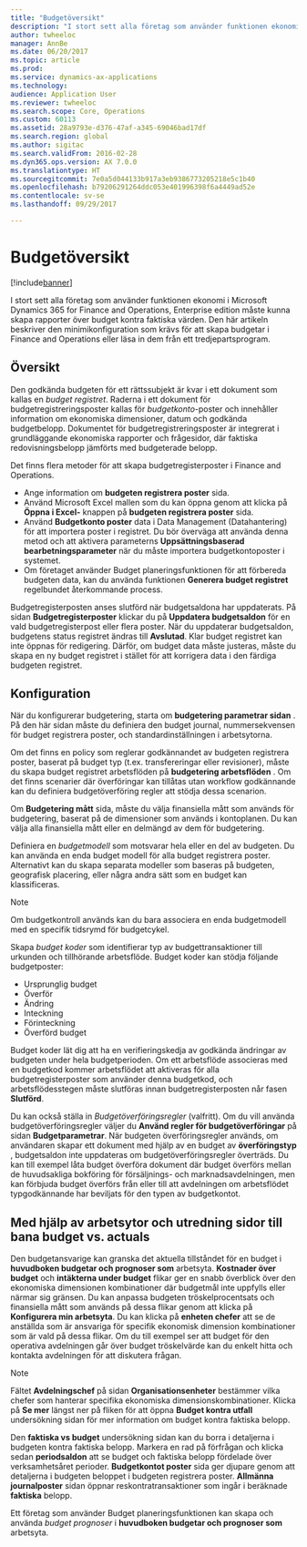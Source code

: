 ```yaml
---
title: "Budgetöversikt"
description: "I stort sett alla företag som använder funktionen ekonomi i Microsoft Dynamics 365 for Finance and Operations, Enterprise edition måste kunna skapa rapporter över budget kontra faktiska värden. Den här artikeln beskriver den minimikonfiguration som krävs för att skapa budgetar i Finance and Operations, Enterprise edition eller läsa in dem från ett tredjepartsprogram."
author: twheeloc
manager: AnnBe
ms.date: 06/20/2017
ms.topic: article
ms.prod: 
ms.service: dynamics-ax-applications
ms.technology: 
audience: Application User
ms.reviewer: twheeloc
ms.search.scope: Core, Operations
ms.custom: 60113
ms.assetid: 28a9793e-d376-47af-a345-69046bad17df
ms.search.region: global
ms.author: sigitac
ms.search.validFrom: 2016-02-28
ms.dyn365.ops.version: AX 7.0.0
ms.translationtype: HT
ms.sourcegitcommit: 7e0a5d044133b917a3eb9386773205218e5c1b40
ms.openlocfilehash: b79206291264ddc053e401996398f6a4449ad52e
ms.contentlocale: sv-se
ms.lasthandoff: 09/29/2017

---
```


# <a name="budgeting-overview"></a>Budgetöversikt

[!include[banner](../includes/banner.md)]


I stort sett alla företag som använder funktionen ekonomi i Microsoft Dynamics 365 for Finance and Operations, Enterprise edition måste kunna skapa rapporter över budget kontra faktiska värden. Den här artikeln beskriver den minimikonfiguration som krävs för att skapa budgetar i Finance and Operations eller läsa in dem från ett tredjepartsprogram.

<a name="overview"></a>Översikt
--------

Den godkända budgeten för ett rättssubjekt är kvar i ett dokument som kallas en *budget registret*. Raderna i ett dokument för budgetregistreringsposter kallas för *budgetkonto*-poster och innehåller information om ekonomiska dimensioner, datum och godkända budgetbelopp. Dokumentet för budgetregistreringsposter är integrerat i grundläggande ekonomiska rapporter och frågesidor, där faktiska redovisningsbelopp jämförts med budgeterade belopp. 

Det finns flera metoder för att skapa budgetregisterposter i Finance and Operations.

-   Ange information om **budgeten registrera poster** sida.
-   Använd Microsoft Excel mallen som du kan öppna genom att klicka på **Öppna i Excel-** knappen på **budgeten registrera poster** sida.
-   Använd **Budgetkonto poster** data i Data Management (Datahantering) för att importera poster i registret. Du bör överväga att använda denna metod och att aktivera parameterns **Uppsättningsbaserad** **bearbetningsparameter** när du måste importera budgetkontoposter i systemet.
-   Om företaget använder Budget planeringsfunktionen för att förbereda budgeten data, kan du använda funktionen **Generera budget registret** regelbundet återkommande process.

Budgetregisterposten anses slutförd när budgetsaldona har uppdaterats. På sidan **Budgetregisterposter** klickar du på **Uppdatera budgetsaldon** för en vald budgetregisterpost eller flera poster. När du uppdaterar budgetsaldon, budgetens status registret ändras till **Avslutad**. Klar budget registret kan inte öppnas för redigering. Därför, om budget data måste justeras, måste du skapa en ny budget registret i stället för att korrigera data i den färdiga budgeten registret.

## <a name="configuration"></a>Konfiguration
När du konfigurerar budgetering, starta om **budgetering parametrar sidan** . På den här sidan måste du definiera den budget journal, nummersekvensen för budget registrera poster, och standardinställningen i arbetsytorna.

Om det finns en policy som reglerar godkännandet av budgeten registrera poster, baserat på budget typ (t.ex. transfereringar eller revisioner), måste du skapa budget registret arbetsflöden på **budgetering arbetsflöden** . Om det finns scenarier där överföringar kan tillåtas utan workflow godkännande kan du definiera budgetöverföring regler att stödja dessa scenarion. 

Om **Budgetering mått** sida, måste du välja finansiella mått som används för budgetering, baserat på de dimensioner som används i kontoplanen. Du kan välja alla finansiella mått eller en delmängd av dem för budgetering.

Definiera en *budgetmodell* som motsvarar hela eller en del av budgeten. Du kan använda en enda budget modell för alla budget registrera poster. Alternativt kan du skapa separata modeller som baseras på budgeten, geografisk placering, eller några andra sätt som en budget kan klassificeras. 

> [!NOTE] 
> Om budgetkontroll används kan du bara associera en enda budgetmodell med en specifik tidsrymd för budgetcykel. 

Skapa *budget koder* som identifierar typ av budgettransaktioner till urkunden och tillhörande arbetsflöde. Budget koder kan stödja följande budgetposter:

-   Ursprunglig budget
-   Överför
-   Ändring
-   Inteckning
-   Förinteckning
-   Överförd budget

Budget koder lät dig att ha en verifieringskedja av godkända ändringar av budgeten under hela budgetperioden. Om ett arbetsflöde associeras med en budgetkod kommer arbetsflödet att aktiveras för alla budgetregisterposter som använder denna budgetkod, och arbetsflödesstegen måste slutföras innan budgetregisterposten når fasen **Slutförd**.  

Du kan också ställa in *Budgetöverföringsregler* (valfritt). Om du vill använda budgetöverföringsregler väljer du **Använd regler för budgetöverföringar** på sidan **Budgetparametrar**. När budgeten överföringsregler används, om användaren skapar ett dokument med hjälp av en budget av **överföringstyp** , budgetsaldon inte uppdateras om budgetöverföringsregler överträds. Du kan till exempel låta budget överföra dokument där budget överförs mellan de huvudsakliga bokföring för försäljnings- och marknadsavdelningen, men kan förbjuda budget överförs från eller till att avdelningen om arbetsflödet typgodkännande har beviljats för den typen av budgetkontot.

## <a name="using-workspaces-and-inquiry-pages-to-track-budget-vs-actuals"></a>Med hjälp av arbetsytor och utredning sidor till bana budget vs. actuals
Den budgetansvarige kan granska det aktuella tillståndet för en budget i **huvudboken budgetar och prognoser som** arbetsyta. **Kostnader över budget** och **intäkterna under budget** flikar ger en snabb överblick över den ekonomiska dimensionen kombinationer där budgetmål inte uppfylls eller närmar sig gränsen. Du kan anpassa budgeten tröskelprocentsats och finansiella mått som används på dessa flikar genom att klicka på **Konfigurera min arbetsyta**. Du kan klicka på **enheten chefer** att se de anställda som är ansvariga för specifik ekonomisk dimension kombinationer som är vald på dessa flikar. Om du till exempel ser att budget för den operativa avdelningen går över budget tröskelvärde kan du enkelt hitta och kontakta avdelningen för att diskutera frågan. 

> [!NOTE] 
> Fältet **Avdelningschef** på sidan **Organisationsenheter** bestämmer vilka chefer som hanterar specifika ekonomiska dimensionskombinationer. Klicka på **Se mer** längst ner på fliken för att öppna **Budget kontra utfall** undersökning sidan för mer information om budget kontra faktiska belopp. 

Den **faktiska vs budget** undersökning sidan kan du borra i detaljerna i budgeten kontra faktiska belopp. Markera en rad på förfrågan och klicka sedan **periodsaldon** att se budget och faktiska belopp fördelade över verksamhetsåret perioder. **Budgetkontot poster** sida ger djupare genom att detaljerna i budgeten beloppet i budgeten registrera poster. **Allmänna journalposter** sidan öppnar reskontratransaktioner som ingår i beräknade **faktiska** belopp. 

Ett företag som använder Budget planeringsfunktionen kan skapa och använda *budget prognoser* i **huvudboken budgetar och prognoser som** arbetsyta.




